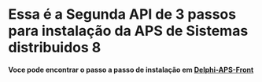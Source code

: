 <h1> Essa é a Segunda API de 3 passos para instalação da APS de Sistemas distribuidos 8 </h1>
<h4> Voce pode encontrar o passo a passo de instalação em <a href="https://github.com/MauroVaz/delphi-aps-front#-instal%C3%A7ao-aps-8-sistemas-distribuidos" target="_blank">Delphi-APS-Front</a></h4>

